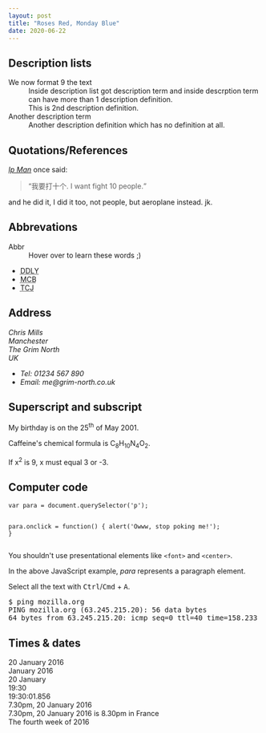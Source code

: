 ```yaml
---
layout: post
title: "Roses Red, Monday Blue"
date: 2020-06-22
---
```


<h2>Description lists</h2>
<dl>
    <dt>We now format 9 the text</dt>
    <dd>Inside description list got description term and inside descrption term can have more than 1 description definition.</dd>
    <dd>This is 2nd description definition.</dd>
    <dt>Another description term</dt>
    <dd>Another description definition which has no definition at all.</dd>
</dl>

<h2>Quotations/References</h2>
<P><a href="https://en.wikipedia.org/wiki/Ip_Man"><cite>Ip Man</cite></a> once said:</p>
<blockquote cite="https://zhidao.baidu.com/question/1606385457153097947.html?qbl=relate_question_4">
<p><q>我要打十个. I want fight 10 people.</q></p>
</blockquote>
<p>and he did it, I did it too, not people, but aeroplane instead. jk.</P>

<h2>Abbrevations</h2>
<p>
<dl>
    <dt>Abbr</dt>
        <dd>Hover over to learn these words ;)</dd>
        <ul>
            <li><abbr title="Dual Dipped Lychee Yogurt">DDLY</abbr></li>
            <li><abbr title="Miniature Circuit Breaker">MCB</abbr></li>
            <li><abbr title="Thailand, China, Japan">TCJ</abbr></li>
        </ul>
</dl></p>

<h2>Address</h2>
<address>
  <p>
    Chris Mills<br>
    Manchester<br>
    The Grim North<br>
    UK
  </p>

  <ul>
    <li>Tel: 01234 567 890</li>
    <li>Email: me@grim-north.co.uk</li>
  </ul>
</address>

<h2>Superscript and subscript</h2>
<p>My birthday is on the 25<sup>th</sup> of May 2001.</p>
<p>Caffeine's chemical formula is C<sub>8</sub>H<sub>10</sub>N<sub>4</sub>O<sub>2</sub>.</p>
<p>If x<sup>2</sup> is 9, x must equal 3 or -3.</p>

<h2>Computer code</h2>
<pre><code>var para = document.querySelector('p');

para.onclick = function() {
  alert('Owww, stop poking me!');
}</code></pre>

<p>You shouldn't use presentational elements like <code>&lt;font&gt;</code> and <code>&lt;center&gt;</code>.</p>

<p>In the above JavaScript example, <var>para</var> represents a paragraph element.</p>


<p>Select all the text with <kbd>Ctrl</kbd>/<kbd>Cmd</kbd> + <kbd>A</kbd>.</p>

<pre>$ <kbd>ping mozilla.org</kbd>
<samp>PING mozilla.org (63.245.215.20): 56 data bytes
64 bytes from 63.245.215.20: icmp_seq=0 ttl=40 time=158.233 ms</samp></pre>

<h2>Times & dates</h2>
<!-- Standard simple date -->
<time datetime="2016-01-20">20 January 2016</time><br>
<!-- Just year and month -->
<time datetime="2016-01">January 2016</time><br>
<!-- Just month and day -->
<time datetime="01-20">20 January</time><br>
<!-- Just time, hours and minutes -->
<time datetime="19:30">19:30</time><br>
<!-- You can do seconds and milliseconds too! -->
<time datetime="19:30:01.856">19:30:01.856</time><br>
<!-- Date and time -->
<time datetime="2016-01-20T19:30">7.30pm, 20 January 2016</time><br>
<!-- Date and time with timezone offset -->
<time datetime="2016-01-20T19:30+01:00">7.30pm, 20 January 2016 is 8.30pm in France</time><br>
<!-- Calling out a specific week number -->
<time datetime="2016-W04">The fourth week of 2016</time>

